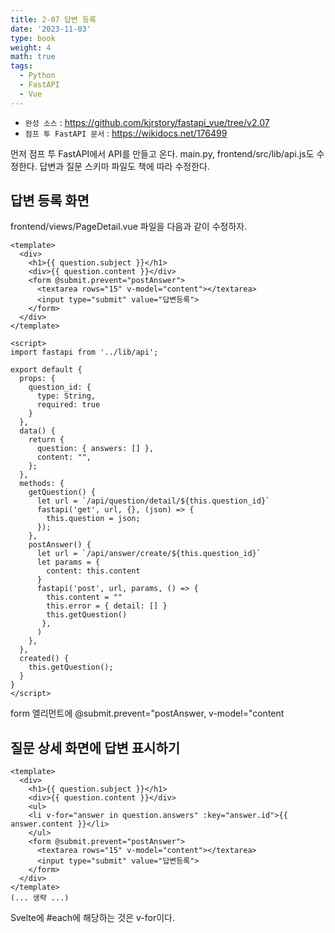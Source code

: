 ```yaml
---
title: 2-07 답변 등록
date: '2023-11-03'
type: book
weight: 4
math: true
tags:
  - Python
  - FastAPI
  - Vue
---
```


- `완성 소스` : https://github.com/kjrstory/fastapi_vue/tree/v2.07
- `점프 투 FastAPI 문서` : https://wikidocs.net/176499


먼저 점프 투 FastAPI에서 API를 만들고 온다. main.py, frontend/src/lib/api.js도 수정한다.
답변과 질문 스키마 파일도 책에 따라 수정한다.

## 답변 등록 화면

frontend/views/PageDetail.vue 파일을 다음과 같이 수정하자.
```vue{hl_lines=["5-8",46,"35-46"]}
<template>
  <div>
    <h1>{{ question.subject }}</h1>
    <div>{{ question.content }}</div>
    <form @submit.prevent="postAnswer">
      <textarea rows="15" v-model="content"></textarea>
      <input type="submit" value="답변등록">
    </form>
  </div>
</template>

<script>
import fastapi from '../lib/api';

export default {
  props: {
    question_id: {
      type: String,
      required: true
    }
  },
  data() {
    return {
      question: { answers: [] },
      content: "",
    };
  },
  methods: {
    getQuestion() {
      let url = `/api/question/detail/${this.question_id}`
      fastapi('get', url, {}, (json) => {
        this.question = json;
      });
    },
    postAnswer() {
      let url = `/api/answer/create/${this.question_id}`
      let params = {
        content: this.content
      }
      fastapi('post', url, params, () => {
        this.content = ""
        this.error = { detail: [] }
        this.getQuestion()
       },
      )
    },
  },  
  created() {
    this.getQuestion();
  }
}
</script>
```
form 엘리먼트에 @submit.prevent="postAnswer, v-model="content


## 질문 상세 화면에 답변 표시하기


```vue{hl_lines=["5-7"]}
<template>
  <div>
    <h1>{{ question.subject }}</h1>
    <div>{{ question.content }}</div>
    <ul>
    <li v-for="answer in question.answers" :key="answer.id">{{ answer.content }}</li>
    </ul>
    <form @submit.prevent="postAnswer">
      <textarea rows="15" v-model="content"></textarea>
      <input type="submit" value="답변등록">
    </form>
  </div>
</template>
(... 생략 ...)
```

Svelte에 #each에 해당하는 것은 v-for이다. 
